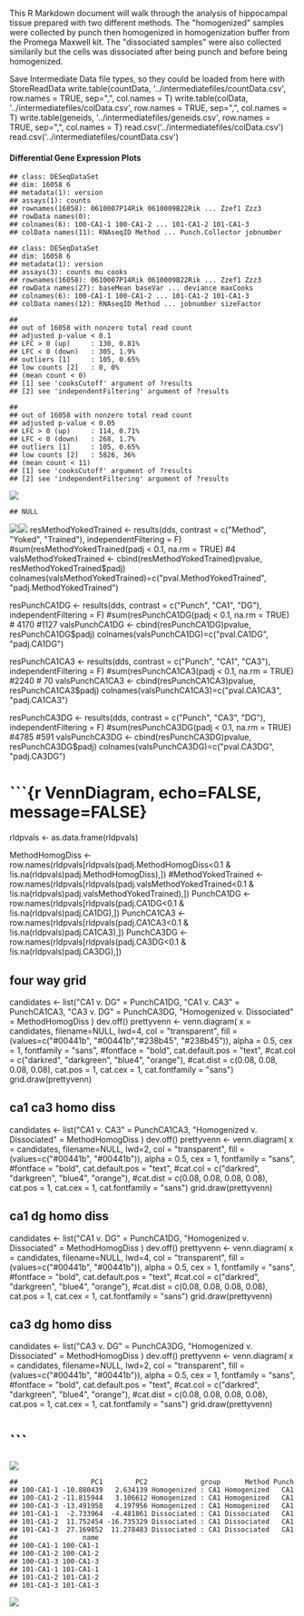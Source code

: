 This R Markdown document will walk through the analysis of hippocampal tissue prepared with two different methods. The "homogenized" samples were collected by punch then homogenized in homogenization buffer from the Promega Maxwell kit. The "dissociated samples" were also collected similarily but the cells was dissociated after being punch and before being homogenized.

Save Intermediate Data file types, so they could be loaded from here with StoreReadData write.table(countData, '../intermediatefiles/countData.csv', row.names = TRUE, sep=",", col.names = T) write.table(colData, '../intermediatefiles/colData.csv', row.names = TRUE, sep=",", col.names = T) write.table(geneids, '../intermediatefiles/geneids.csv', row.names = TRUE, sep=",", col.names = T) read.csv('../intermediatefiles/colData.csv') read.csv('../intermediatefiles/countData.csv')

#### Differential Gene Expression Plots

    ## class: DESeqDataSet 
    ## dim: 16058 6 
    ## metadata(1): version
    ## assays(1): counts
    ## rownames(16058): 0610007P14Rik 0610009B22Rik ... Zzef1 Zzz3
    ## rowData names(0):
    ## colnames(6): 100-CA1-1 100-CA1-2 ... 101-CA1-2 101-CA1-3
    ## colData names(11): RNAseqID Method ... Punch.Collector jobnumber

    ## class: DESeqDataSet 
    ## dim: 16058 6 
    ## metadata(1): version
    ## assays(3): counts mu cooks
    ## rownames(16058): 0610007P14Rik 0610009B22Rik ... Zzef1 Zzz3
    ## rowData names(27): baseMean baseVar ... deviance maxCooks
    ## colnames(6): 100-CA1-1 100-CA1-2 ... 101-CA1-2 101-CA1-3
    ## colData names(12): RNAseqID Method ... jobnumber sizeFactor

    ## 
    ## out of 16058 with nonzero total read count
    ## adjusted p-value < 0.1
    ## LFC > 0 (up)     : 130, 0.81% 
    ## LFC < 0 (down)   : 305, 1.9% 
    ## outliers [1]     : 105, 0.65% 
    ## low counts [2]   : 0, 0% 
    ## (mean count < 0)
    ## [1] see 'cooksCutoff' argument of ?results
    ## [2] see 'independentFiltering' argument of ?results

    ## 
    ## out of 16058 with nonzero total read count
    ## adjusted p-value < 0.05
    ## LFC > 0 (up)     : 114, 0.71% 
    ## LFC < 0 (down)   : 268, 1.7% 
    ## outliers [1]     : 105, 0.65% 
    ## low counts [2]   : 5826, 36% 
    ## (mean count < 11)
    ## [1] see 'cooksCutoff' argument of ?results
    ## [2] see 'independentFiltering' argument of ?results

![](../figures/CA1only/DifferentialGeneExpressionAnalysis-1.png)

    ## NULL

![](../figures/CA1only/DifferentialGeneExpressionAnalysis-2.png)![](../figures/CA1only/DifferentialGeneExpressionAnalysis-3.png) resMethodYokedTrained \<- results(dds, contrast = c("Method", "Yoked", "Trained"), independentFiltering = F) \#sum(resMethodYokedTrained\(padj < 0.1, na.rm = TRUE) #4 valsMethodYokedTrained <- cbind(resMethodYokedTrained\)pvalue, resMethodYokedTrained$padj) colnames(valsMethodYokedTrained)=c("pval.MethodYokedTrained", "padj.MethodYokedTrained")

resPunchCA1DG \<- results(dds, contrast = c("Punch", "CA1", "DG"), independentFiltering = F) \#sum(resPunchCA1DG\(padj < 0.1, na.rm = TRUE) # 4170 #1127 valsPunchCA1DG <- cbind(resPunchCA1DG\)pvalue, resPunchCA1DG$padj) colnames(valsPunchCA1DG)=c("pval.CA1DG", "padj.CA1DG")

resPunchCA1CA3 \<- results(dds, contrast = c("Punch", "CA1", "CA3"), independentFiltering = F) \#sum(resPunchCA1CA3\(padj < 0.1, na.rm = TRUE) #2240 # 70 valsPunchCA1CA3 <- cbind(resPunchCA1CA3\)pvalue, resPunchCA1CA3$padj) colnames(valsPunchCA1CA3)=c("pval.CA1CA3", "padj.CA1CA3")

resPunchCA3DG \<- results(dds, contrast = c("Punch", "CA3", "DG"), independentFiltering = F) \#sum(resPunchCA3DG\(padj < 0.1, na.rm = TRUE) #4785 #591 valsPunchCA3DG <- cbind(resPunchCA3DG\)pvalue, resPunchCA3DG$padj) colnames(valsPunchCA3DG)=c("pval.CA3DG", "padj.CA3DG")

\`\`\`{r VennDiagram, echo=FALSE, message=FALSE}
================================================

rldpvals \<- as.data.frame(rldpvals)

MethodHomogDiss \<- row.names(rldpvals[rldpvals\(padj.MethodHomogDiss<0.1 & !is.na(rldpvals\)padj.MethodHomogDiss),]) \#MethodYokedTrained \<- row.names(rldpvals[rldpvals\(padj.valsMethodYokedTrained<0.1 & !is.na(rldpvals\)padj.valsMethodYokedTrained),]) PunchCA1DG \<- row.names(rldpvals[rldpvals\(padj.CA1DG<0.1 & !is.na(rldpvals\)padj.CA1DG),]) PunchCA1CA3 \<- row.names(rldpvals[rldpvals\(padj.CA1CA3<0.1 & !is.na(rldpvals\)padj.CA1CA3),]) PunchCA3DG \<- row.names(rldpvals[rldpvals\(padj.CA3DG<0.1 & !is.na(rldpvals\)padj.CA3DG),])

four way grid
-------------

candidates \<- list("CA1 v. DG" = PunchCA1DG, "CA1 v. CA3" = PunchCA1CA3, "CA3 v. DG" = PunchCA3DG, "Homogenized v. Dissociated" = MethodHomogDiss ) dev.off() prettyvenn \<- venn.diagram( x = candidates, filename=NULL, lwd=4, col = "transparent", fill = (values=c("\#00441b", "\#00441b","\#238b45", "\#238b45")), alpha = 0.5, cex = 1, fontfamily = "sans", \#fontface = "bold", cat.default.pos = "text", \#cat.col = c("darkred", "darkgreen", "blue4", "orange"), \#cat.dist = c(0.08, 0.08, 0.08, 0.08), cat.pos = 1, cat.cex = 1, cat.fontfamily = "sans") grid.draw(prettyvenn)

ca1 ca3 homo diss
-----------------

candidates \<- list("CA1 v. CA3" = PunchCA1CA3, "Homogenized v. Dissociated" = MethodHomogDiss ) dev.off() prettyvenn \<- venn.diagram( x = candidates, filename=NULL, lwd=2, col = "transparent", fill = (values=c("\#00441b", "\#00441b")), alpha = 0.5, cex = 1, fontfamily = "sans", \#fontface = "bold", cat.default.pos = "text", \#cat.col = c("darkred", "darkgreen", "blue4", "orange"), \#cat.dist = c(0.08, 0.08, 0.08, 0.08), cat.pos = 1, cat.cex = 1, cat.fontfamily = "sans") grid.draw(prettyvenn)

ca1 dg homo diss
----------------

candidates \<- list("CA1 v. DG" = PunchCA1DG, "Homogenized v. Dissociated" = MethodHomogDiss ) dev.off() prettyvenn \<- venn.diagram( x = candidates, filename=NULL, lwd=4, col = "transparent", fill = (values=c("\#00441b", "\#00441b")), alpha = 0.5, cex = 1, fontfamily = "sans", \#fontface = "bold", cat.default.pos = "text", \#cat.col = c("darkred", "darkgreen", "blue4", "orange"), \#cat.dist = c(0.08, 0.08, 0.08, 0.08), cat.pos = 1, cat.cex = 1, cat.fontfamily = "sans") grid.draw(prettyvenn)

ca3 dg homo diss
----------------

candidates \<- list("CA3 v. DG" = PunchCA3DG, "Homogenized v. Dissociated" = MethodHomogDiss ) dev.off() prettyvenn \<- venn.diagram( x = candidates, filename=NULL, lwd=2, col = "transparent", fill = (values=c("\#00441b", "\#00441b")), alpha = 0.5, cex = 1, fontfamily = "sans", \#fontface = "bold", cat.default.pos = "text", \#cat.col = c("darkred", "darkgreen", "blue4", "orange"), \#cat.dist = c(0.08, 0.08, 0.08, 0.08), cat.pos = 1, cat.cex = 1, cat.fontfamily = "sans") grid.draw(prettyvenn)

\`\`\`
======

![](../figures/CA1only/Heatmap100DEgenes-1.png)

    ##                  PC1        PC2             group      Method Punch
    ## 100-CA1-1 -10.880439   2.634139 Homogenized : CA1 Homogenized   CA1
    ## 100-CA1-2 -11.815944   3.106612 Homogenized : CA1 Homogenized   CA1
    ## 100-CA1-3 -13.491958   4.197956 Homogenized : CA1 Homogenized   CA1
    ## 101-CA1-1  -2.733964  -4.481861 Dissociated : CA1 Dissociated   CA1
    ## 101-CA1-2  11.752454 -16.735329 Dissociated : CA1 Dissociated   CA1
    ## 101-CA1-3  27.169852  11.278483 Dissociated : CA1 Dissociated   CA1
    ##                name
    ## 100-CA1-1 100-CA1-1
    ## 100-CA1-2 100-CA1-2
    ## 100-CA1-3 100-CA1-3
    ## 101-CA1-1 101-CA1-1
    ## 101-CA1-2 101-CA1-2
    ## 101-CA1-3 101-CA1-3

![](../figures/CA1only/PCA-1.png)

